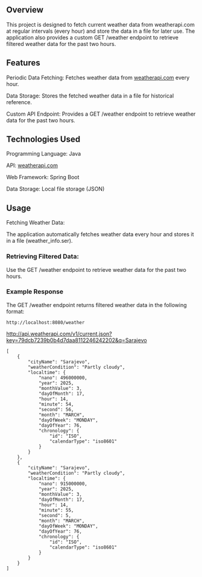 ## Overview
This project is designed to fetch current weather data from weatherapi.com at regular intervals (every hour) and store the data in a file for later use. The application also provides a custom GET /weather endpoint to retrieve filtered weather data for the past two hours.

## Features
Periodic Data Fetching: Fetches weather data from [weatherapi.com](https://www.weatherapi.com/) every hour.

Data Storage: Stores the fetched weather data in a file for historical reference.

Custom API Endpoint: Provides a GET /weather endpoint to retrieve weather data for the past two hours.

## Technologies Used
Programming Language: Java

API: [weatherapi.com](https://www.weatherapi.com/)

Web Framework: Spring Boot

Data Storage: Local file storage (JSON)

## Usage
Fetching Weather Data:

The application automatically fetches weather data every hour and stores it in a file (weather_info.ser).

### Retrieving Filtered Data:

Use the GET /weather endpoint to retrieve weather data for the past two hours.

### Example Response
The GET /weather endpoint returns filtered weather data in the following format:

```
http://localhost:8080/weather
```

http://api.weatherapi.com/v1/current.json?key=79dcb7239b0b4d7daa8112246242202&q=Sarajevo



```
[
    {
        "cityName": "Sarajevo",
        "weatherCondition": "Partly cloudy",
        "localtime": {
            "nano": 496000000,
            "year": 2025,
            "monthValue": 3,
            "dayOfMonth": 17,
            "hour": 14,
            "minute": 54,
            "second": 56,
            "month": "MARCH",
            "dayOfWeek": "MONDAY",
            "dayOfYear": 76,
            "chronology": {
                "id": "ISO",
                "calendarType": "iso8601"
            }
        }
    },
    {
        "cityName": "Sarajevo",
        "weatherCondition": "Partly cloudy",
        "localtime": {
            "nano": 915000000,
            "year": 2025,
            "monthValue": 3,
            "dayOfMonth": 17,
            "hour": 14,
            "minute": 55,
            "second": 5,
            "month": "MARCH",
            "dayOfWeek": "MONDAY",
            "dayOfYear": 76,
            "chronology": {
                "id": "ISO",
                "calendarType": "iso8601"
            }
        }
    }
]
```
